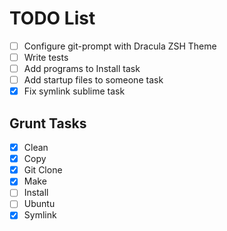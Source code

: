 # TODO List

- [ ] Configure git-prompt with Dracula ZSH Theme
- [ ] Write tests
- [ ] Add programs to Install task
- [ ] Add startup files to someone task
- [x] Fix symlink sublime task

## Grunt Tasks
- [x] Clean
- [x] Copy
- [x] Git Clone
- [x] Make
- [ ] Install
- [ ] Ubuntu
- [x] Symlink
